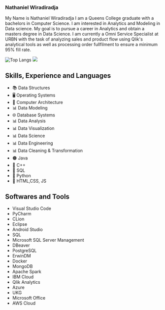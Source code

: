 ### Nathaniel Wiradiradja

My Name is Nathaniel Wiradiradja I am a Queens College graduate with a bachelors in Computer Science. I am interested in Analytics and Modeling in Data science. My goal is to pursue a career in Analytics and obtain a masters degree in Data Science. I am currently a Omni Service Specialist at URBN with the task of analyzing sales and product flow using Qlik's analytical tools as well as processing order fullfilment to ensure a minimum 95% fill rate.

![Top Langs](https://github-readme-stats.vercel.app/api/top-langs/?username=Nwiradiradja&theme=tokyonight) ![](https://visitor-badge.laobi.icu/badge?page_id=Nwiradiradja)




## Skills, Experience and Languages
* 📚 Data Structures 
* 🖥️ Operating Systems
* 💾 Computer Architecture
* 📊 Data Modeling
* 🌐 Database Systems
* 📊 Data Analysis
* 📊 Data Visualization
* 📊 Data Science
* 📊 Data Engineering
* 📊 Data Cleaning & Transformation
* 🟠 Java
* 🔵 C++
* 🐬 SQL
* 🐍 Python
* 📃 HTML,CSS, JS

## Softwares and Tools
* Visual Studio Code
* PyCharm
* CLion
* Eclipse
* Android Studio
* SQL
* Microsoft SQL Server Management
* DBeaver
* PostgreSQL
* ErwinDM
* Docker
* MongoDB
* Apache Spark
* IBM Cloud
* Qlik Analytics
* Azure
* UKG
* Microsoft Office
* AWS Cloud
